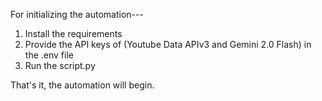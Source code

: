 For initializing the automation---

1) Install the requirements
2) Provide the API keys of (Youtube Data APIv3 and Gemini 2.0 Flash) in the .env file
3) Run the script.py

That's it, the automation will begin.
